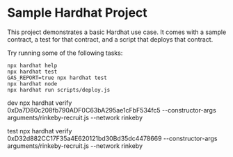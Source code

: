 # Sample Hardhat Project

This project demonstrates a basic Hardhat use case. It comes with a sample contract, a test for that contract, and a script that deploys that contract.

Try running some of the following tasks:

```shell
npx hardhat help
npx hardhat test
GAS_REPORT=true npx hardhat test
npx hardhat node
npx hardhat run scripts/deploy.js
```



dev npx hardhat verify 0xDa7D80c208fb790ADF0C63bA295ae1cFbF534fc5 --constructor-args arguments/rinkeby-recruit.js --network rinkeby 

test npx hardhat verify 0xD32d882CC17F35a4E620121bd30Bd35dc4478669 --constructor-args arguments/rinkeby-recruit.js --network rinkeby 